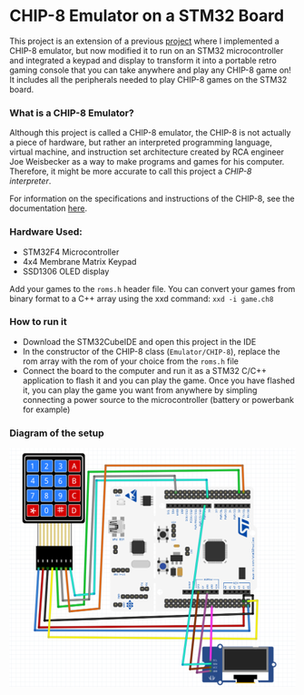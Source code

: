 # CHIP-8 Emulator on a STM32 Board

This project is an extension of a previous [project](https://github.com/mahanmaalekian/chip8-emulator) where I implemented a CHIP-8 emulator, but now modified it to run on an STM32 microcontroller and integrated a keypad and display to transform it into a portable retro gaming console that you can take anywhere and play any CHIP-8 game on!
It includes all the peripherals needed to play CHIP-8 games on the STM32 board.

### What is a CHIP-8 Emulator?
Although this project is called a CHIP-8 emulator, the CHIP-8 is not actually a piece of hardware, but rather an interpreted programming language, virtual machine, and instruction set architecture created by RCA engineer Joe Weisbecker as a way to make programs and games for his computer. Therefore, it might be more accurate to call this project a *CHIP-8 interpreter*.

For information on the specifications and instructions of the CHIP-8, see the documentation [here](http://devernay.free.fr/hacks/CHIP-8/C8TECH10.HTM#1.0).

### Hardware Used:
- STM32F4 Microcontroller
- 4x4 Membrane Matrix Keypad
- SSD1306 OLED display

Add your games to the `roms.h` header file. You can convert your games from binary format to a C++ array using the xxd command: `xxd -i game.ch8`

### How to run it
- Download the STM32CubeIDE and open this project in the IDE
- In the constructor of the CHIP-8 class (`Emulator/CHIP-8`), replace the rom array with the rom of your choice from the `roms.h` file
- Connect the board to the computer and run it as a STM32 C/C++ application to flash it and you can play the game. Once you have flashed it, you can play the game you want from anywhere by simpling connecting a power source to the microcontroller (battery or powerbank for example)

### Diagram of the setup
![alt text](image.png)
